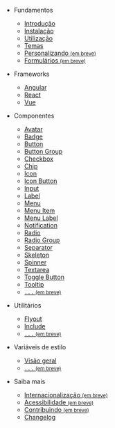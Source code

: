 - Fundamentos

  - [Introdução](/)
  - [Instalação](/fundamentos/instalação)
  - [Utilização](/fundamentos/utilização)
  - [Temas](/fundamentos/temas)
  - [Personalizando <small>(em breve)</small>](/fundamentos/personalizando)
  - [Formulários <small>(em breve)</small>](/fundamentos/formulários)

- Frameworks

  - [Angular](/frameworks/angular)
  - [React](/frameworks/react)
  - [Vue](/frameworks/vue)

- Componentes

  - [Avatar](/componentes/avatar)
  - [Badge](/componentes/badge)
  - [Button](/componentes/button)
  - [Button Group](/componentes/button-group)
  - [Checkbox](/componentes/checkbox)
  - [Chip](/componentes/chip)
  - [Icon](/componentes/icon)
  - [Icon Button](/componentes/icon-button)
  - [Input](/componentes/input)
  - [Label](/componentes/label)
  - [Menu](/componentes/menu)
  - [Menu Item](/componentes/menu-item)
  - [Menu Label](/componentes/menu-label)
  - [Notification](/componentes/notification)
  - [Radio](/componentes/radio)
  - [Radio Group](/componentes/radio-group)
  - [Separator](/componentes/separator)
  - [Skeleton](/componentes/skeleton)
  - [Spinner](/componentes/spinner)
  - [Textarea](/componentes/textarea)
  - [Toggle Button](/componentes/toggle-button)
  - [Tooltip](/componentes/tooltip)
  - [<code>...</code> <small>(em breve)</small>](/404)
  <!--plop:component-->

- Utilitários

  - [Flyout](/utilitários/flyout)
  - [Include](/utilitários/include)
  - [<code>...</code> <small>(em breve)</small>](/404)

- Variáveis de estilo

  - [Visão geral](/variáveis-de-estilo/visão-geral)
  - [<code>...</code> <small>(em breve)</small>](/404)

- Saiba mais

  - [Internacionalização <small>(em breve)</small>](/saiba-mais/internacionalização)
  - [Acessibilidade <small>(em breve)</small>](/saiba-mais/acessibilidade)
  - [Contribuindo <small>(em breve)</small>](/saiba-mais/contribuindo)
  - [Changelog](/saiba-mais/changelog)
